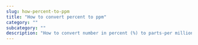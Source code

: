 ```yaml
---
slug: how-percent-to-ppm
title: "How to convert percent to ppm"
category: ""
subcategory: ""
description: "How to convert number in percent (%) to parts-per million (ppm)."
---
```


